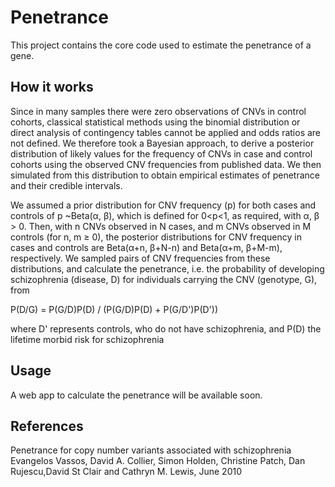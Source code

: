 # Penetrance
This project contains the core code used to estimate the penetrance of a gene.

## How it works
Since in many samples there were zero observations of CNVs in control cohorts, classical statistical methods using the binomial distribution or direct analysis of contingency tables cannot be applied and odds ratios are not defined. We therefore took a Bayesian approach, to derive a posterior distribution of likely values for the frequency of CNVs in case and control cohorts using the observed CNV frequencies from published data. We then simulated from this distribution to obtain empirical estimates of penetrance and their credible intervals.

We assumed a prior distribution for CNV frequency (p) for both cases and controls of p ~Beta(α, β), which is defined for 0<p<1, as required, with α, β > 0. Then, with n CNVs observed in N cases, and m CNVs observed in M controls (for n, m ≥ 0), the posterior distributions for CNV frequency in cases and controls are Beta(α+n, β+N-n) and Beta(α+m, β+M-m), respectively. We sampled pairs of CNV frequencies from these distributions, and calculate the penetrance, i.e. the probability of developing schizophrenia (disease, D) for individuals carrying the CNV (genotype, G), from

P(D/G) = P(G/D)P(D) / (P(G/D)P(D) + P(G/D')P(D'))

where D' represents controls, who do not
have schizophrenia, and P(D) the lifetime morbid risk for schizophrenia

## Usage
A web app to calculate the penetrance will be available soon.

## References
Penetrance for copy number variants associated with schizophrenia
Evangelos Vassos, David A. Collier, Simon Holden, Christine Patch, Dan Rujescu,David St Clair and Cathryn M. Lewis, June 2010


